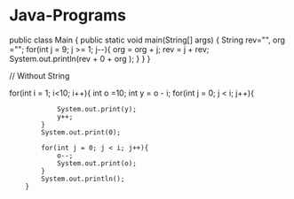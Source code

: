 # Java-Programs

public class Main
{
    public static void main(String[] args) {
        String rev="",  org ="";
            for(int j = 9; j >= 1; j--){
                org = org + j;
                rev = j + rev;
                System.out.println(rev + 0 + org );
            }
    }
}

// Without String

 for(int i = 1; i<10; i++){
            int o =10;
            int y = o - i; 
            for(int j = 0; j < i; j++){
                
                System.out.print(y);
                y++;
            }
            System.out.print(0);
            
            for(int j = 0; j < i; j++){
                o--;
                System.out.print(o);
            }
            System.out.println();
        }

